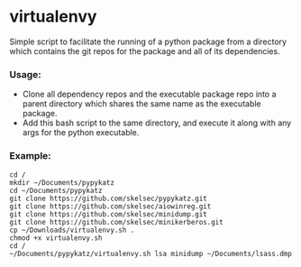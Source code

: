 # virtualenvy
Simple script to facilitate the running of a python package from a directory which contains the git repos for the package and all of its dependencies.

### Usage:

- Clone all dependency repos and the executable package repo into a parent directory which shares the same name as the executable package. 
- Add this bash script to the same directory, and execute it along with any args for the python executable.

### Example:

```
cd /
mkdir ~/Documents/pypykatz
cd ~/Documents/pypykatz
git clone https://github.com/skelsec/pypykatz.git
git clone https://github.com/skelsec/aiowinreg.git
git clone https://github.com/skelsec/minidump.git
git clone https://github.com/skelsec/minikerberos.git
cp ~/Downloads/virtualenvy.sh .
chmod +x virtualenvy.sh 
cd /
~/Documents/pypykatz/virtualenvy.sh lsa minidump ~/Documents/lsass.dmp
```

